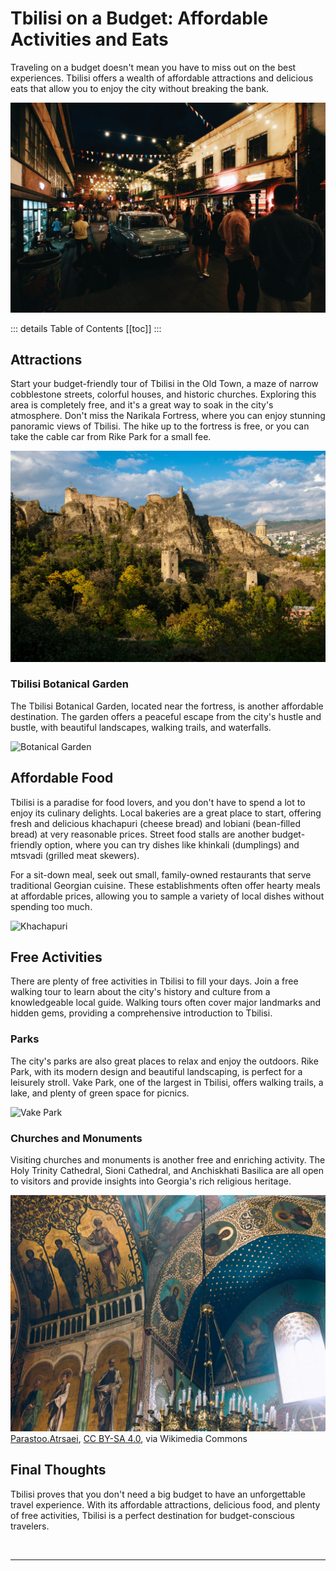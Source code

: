 # Tbilisi on a Budget: Affordable Activities and Eats

Traveling on a budget doesn't mean you have to miss out on the best experiences. Tbilisi offers a wealth of affordable attractions and delicious eats that allow you to enjoy the city without breaking the bank.

![affordable-tbilisi-night-out.jpg](../../../assets/affordable-tbilisi-night-out.jpg)

::: details Table of Contents
[[toc]]
:::
## Attractions

Start your budget-friendly tour of Tbilisi in the Old Town, a maze of narrow cobblestone streets, colorful houses, and historic churches. Exploring this area is completely free, and it's a great way to soak in the city's atmosphere. Don't miss the Narikala Fortress, where you can enjoy stunning panoramic views of Tbilisi. The hike up to the fortress is free, or you can take the cable car from Rike Park for a small fee.

![Narikala](../../../assets/narikala-fortress-tbilisi.jpg)
### Tbilisi Botanical Garden

The Tbilisi Botanical Garden, located near the fortress, is another affordable destination. The garden offers a peaceful escape from the city's hustle and bustle, with beautiful landscapes, walking trails, and waterfalls.

![Botanical Garden](../../../assets/tbilisi-botanical-garden-georgia-3.jpg)
## Affordable Food

Tbilisi is a paradise for food lovers, and you don't have to spend a lot to enjoy its culinary delights. Local bakeries are a great place to start, offering fresh and delicious khachapuri (cheese bread) and lobiani (bean-filled bread) at very reasonable prices. Street food stalls are another budget-friendly option, where you can try dishes like khinkali (dumplings) and mtsvadi (grilled meat skewers).

For a sit-down meal, seek out small, family-owned restaurants that serve traditional Georgian cuisine. These establishments often offer hearty meals at affordable prices, allowing you to sample a variety of local dishes without spending too much.

![Khachapuri](../../../assets/khachapuri.jpg)
## Free Activities

There are plenty of free activities in Tbilisi to fill your days. Join a free walking tour to learn about the city's history and culture from a knowledgeable local guide. Walking tours often cover major landmarks and hidden gems, providing a comprehensive introduction to Tbilisi.
### Parks

The city's parks are also great places to relax and enjoy the outdoors. Rike Park, with its modern design and beautiful landscaping, is perfect for a leisurely stroll. Vake Park, one of the largest in Tbilisi, offers walking trails, a lake, and plenty of green space for picnics.

![Vake Park](../../../assets/vake-park-tbilisi.jpg)
### Churches and Monuments

Visiting churches and monuments is another free and enriching activity. The Holy Trinity Cathedral, Sioni Cathedral, and Anchiskhati Basilica are all open to visitors and provide insights into Georgia's rich religious heritage.

![Sioni Cathedral](../../../assets/sioni-cathedral-tbilisi.jpg)
<a href="https://commons.wikimedia.org/wiki/File:Sioni_Cathedral_Tbilisi.jpg">Parastoo.Atrsaei</a>, <a href="https://creativecommons.org/licenses/by-sa/4.0">CC BY-SA 4.0</a>, via Wikimedia Commons
## Final Thoughts

Tbilisi proves that you don't need a big budget to have an unforgettable travel experience. With its affordable attractions, delicious food, and plenty of free activities, Tbilisi is a perfect destination for budget-conscious travelers.

&nbsp;

-----
&nbsp;

<!--@include: @/services-block.md-->